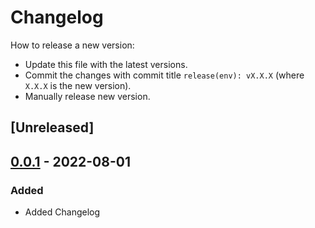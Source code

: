 # Changelog
How to release a new version:
- Update this file with the latest versions.
- Commit the changes with commit title `release(env): vX.X.X` (where `X.X.X` is the new version).
- Manually release new version.

## [Unreleased]

## [0.0.1] - 2022-08-01
### Added

- Added Changelog

[0.0.1]: https://github.com/strvcom/strv-backend-go-env/releases/tag/v0.0.1
